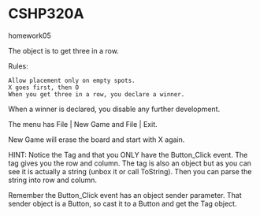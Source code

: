# CSHP320A

homework05

The object is to get three in a row.

Rules:

    Allow placement only on empty spots.
    X goes first, then O
    When you get three in a row, you declare a winner.


When a winner is declared, you disable any further development.

The menu has File | New Game and File | Exit.

New Game will erase the board and start with X again.

HINT: Notice the Tag and that you ONLY have the Button_Click event. The tag gives you the row and column. The tag is also an object but as you can see it is actually a string (unbox it or call ToString). Then you can parse the string into row and column. 

Remember the Button_Click event has an object sender parameter. That sender object is a Button, so cast it to a Button and get the Tag object.